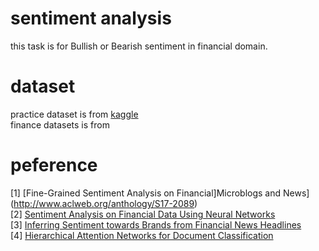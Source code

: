 # sentiment analysis
this task is for Bullish or Bearish sentiment in financial domain.







# dataset 
practice dataset is from [kaggle](https://www.kaggle.com/c/word2vec-nlp-tutorial/data)      
finance datasets is from []()    

# peference
[1] [Fine-Grained Sentiment Analysis on Financial]Microblogs and News](http://www.aclweb.org/anthology/S17-2089)   
[2] [Sentiment Analysis on Financial Data Using Neural Networks](http://www.aclweb.org/anthology/S17-2150)         
[3] [Inferring Sentiment towards Brands from Financial News Headlines](http://www.aclweb.org/anthology/S17-2138)         
[4] [Hierarchical Attention Networks for Document Classification](https://www.cs.cmu.edu/~hovy/papers/16HLT-hierarchical-attention-networks.pdf)     


